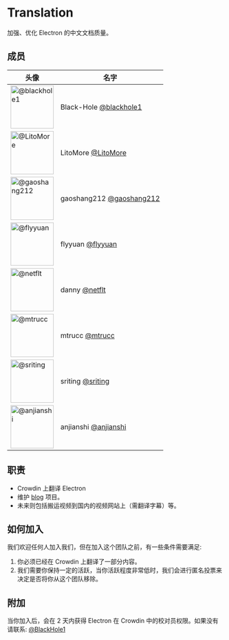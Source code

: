 # Translation

加强、优化 Electron 的中文文档质量。

## 成员

| 头像                                                                        | 名字                                                       |
| --------------------------------------------------------------------------- | ---------------------------------------------------------- |
| <img src="https://github.com/blackhole1.png" width=100 alt="@blackhole1">   | Black-Hole [@blackhole1](https://github.com/blackhole1)    |
| <img src="https://github.com/LitoMore.png" width=100 alt="@LitoMore">       | LitoMore [@LitoMore](https://github.com/LitoMore)          |
| <img src="https://github.com/gaoshang212.png" width=100 alt="@gaoshang212"> | gaoshang212 [@gaoshang212](https://github.com/gaoshang212) |
| <img src="https://github.com/flyyuan.png" width=100  alt="@flyyuan">        | flyyuan [@flyyuan](https://github.com/flyyuan)             |
| <img src="https://github.com/netflt.png" width=100  alt="@netflt">          | danny [@netflt](https://github.com/netflt)                 |
| <img src="https://github.com/mtrucc.png" width=100  alt="@mtrucc">          | mtrucc [@mtrucc](https://github.com/mtrucc)                |
| <img src="https://github.com/sriting.png" width=100  alt="@sriting">        | sriting [@sriting](https://github.com/sriting)             |
| <img src="https://github.com/anjianshi.png" width=100  alt="@anjianshi">    | anjianshi [@anjianshi](https://github.com/anjianshi)       |

## 职责

* Crowdin 上翻译 Electron
* 维护 [blog](https://github.com/electronjs-cn/blog) 项目。
* 未来则包括搬运视频到国内的视频网站上（需翻译字幕）等。

## 如何加入

我们欢迎任何人加入我们，但在加入这个团队之前，有一些条件需要满足:

1. 你必须已经在 Crowdin 上翻译了一部分内容。
2. 我们需要你保持一定的活跃，当你活跃程度非常低时，我们会进行匿名投票来决定是否将你从这个团队移除。

## 附加

当你加入后，会在 2 天内获得 Electron 在 Crowdin 中的校对员权限。如果没有请联系: [@BlackHole1](https://github.com/BlackHole1)
